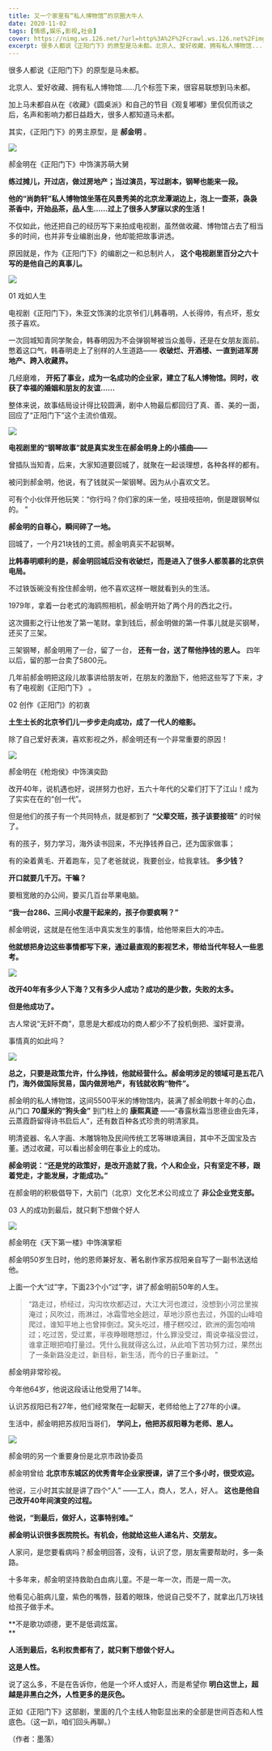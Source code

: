 ```yaml
---
title: 又一个家里有“私人博物馆”的京圈大牛人
date: 2020-11-02
tags: [情感,娱乐,影视,社会]
cover: https://nimg.ws.126.net/?url=http%3A%2F%2Fcrawl.ws.126.net%2Fimg%2F80ab09a8fa1e446b741d1517ef169e7b.jpg&thumbnail=650x2147483647&quality=80&type=jpg
excerpt: 很多人都说《正阳门下》的原型是马未都。北京人、爱好收藏、拥有私人博物馆......几个标签下来，很容易联想到马未都。加上马未都自从在《收藏》《圆桌派》和自己的节目《观复嘟嘟》里侃侃而谈之后，名声和影响力都日益趋大，很多人都知道马未都
---
```

很多人都说《正阳门下》的原型是马未都。

北京人、爱好收藏、拥有私人博物馆......几个标签下来，很容易联想到马未都。

加上马未都自从在《收藏》《圆桌派》和自己的节目《观复嘟嘟》里侃侃而谈之后，名声和影响力都日益趋大，很多人都知道马未都。

其实，《正阳门下》的男主原型，是 **郝金明** 。

![](https://nimg.ws.126.net/?url=http%3A%2F%2Fcrawl.ws.126.net%2Fimg%2F80ab09a8fa1e446b741d1517ef169e7b.jpg&thumbnail=650x2147483647&quality=80&type=jpg)  

郝金明在《正阳门下》中饰演苏萌大舅

**练过摊儿，开过店，做过房地产；当过演员，写过剧本，钢琴也能来一段。**

**他的“尚韵轩”私人博物馆坐落在风景秀美的北京龙潭湖边上，泡上一壶茶，袅袅茶香中，开始品茶，品人生……过上了很多人梦寐以求的生活！**

不仅如此，他还把自己的经历写下来拍成电视剧，虽然做收藏、博物馆占去了相当多的时间，也并非专业编剧出身，他却能把故事讲透。

原因就是，作为《正阳门下》的编剧之一和总制片人， **这个电视剧里百分之六十写的是他自己的真事儿。**

![](https://nimg.ws.126.net/?url=http%3A%2F%2Fcrawl.ws.126.net%2Fimg%2Fb8e8b953cec5a89e5c05c1e4c753928c.jpg&thumbnail=650x2147483647&quality=80&type=jpg)  

01 戏如人生

电视剧《正阳门下》，朱亚文饰演的北京爷们儿韩春明，人长得帅，有点坏，惹女孩子喜欢。

一次回城知青同学聚会，韩春明因为不会弹钢琴被当众羞辱，还是在女朋友面前。憋着这口气，韩春明走上了别样的人生道路——
**收破烂、开酒楼、一直到进军房地产、跨入收藏界。**

几经磨难， **开拓了事业，成为一名成功的企业家，建立了私人博物馆。同时，收获了幸福的婚姻和朋友的友谊......**

整体来说，故事结局设计得比较圆满，剧中人物最后都回归了真、善、美的一面，回应了“正阳门下”这个主流价值观。

![](https://nimg.ws.126.net/?url=http%3A%2F%2Fcrawl.ws.126.net%2Fimg%2Ffbc5a5477204af6369e1df350a811a16.jpg&thumbnail=650x2147483647&quality=80&type=jpg)  

**电视剧里的“钢琴故事”就是真实发生在郝金明身上的小插曲——**

曾插队当知青，后来，大家知道要回城了，就聚在一起谈理想，各种各样的都有。

被问到郝金明，他说，有了钱就买一架钢琴。因为从小喜欢文艺。

可有个小伙伴开他玩笑：“你行吗？你们家的床一坐，吱扭吱扭响，倒是跟钢琴似的。 ”

**郝金明的自尊心，瞬间碎了一地。**

回城了，一个月21块钱的工资。郝金明真买不起钢琴。

**比韩春明顺利的是，郝金明回城后没有收破烂，而是进入了很多人都羡慕的北京供电局。**

不过铁饭碗没有拴住郝金明，他不喜欢这样一眼就看到头的生活。

1979年，拿着一台老式的海鸥照相机，郝金明开始了两个月的西北之行。

这次摄影之行让他发了第一笔财。拿到钱后，郝金明做的第一件事儿就是买钢琴，还买了三架。

三架钢琴，郝金明用了一台，留了一台， **还有一台，送了帮他挣钱的恩人。** 四年以后，留的那一台卖了5800元。

几年前郝金明把这段儿故事讲给朋友听，在朋友的激励下，他把这些写了下来，才有了电视剧《正阳门下》 。

02 创作《正阳门》的初衷

**土生土长的北京爷们儿一步步走向成功，成了一代人的缩影。**

除了自己爱好表演，喜欢影视之外，郝金明还有一个非常重要的原因！

![](https://nimg.ws.126.net/?url=http%3A%2F%2Fcrawl.ws.126.net%2Fimg%2Fc0d19d223762661405e4af0d682bf1fe.jpg&thumbnail=650x2147483647&quality=80&type=jpg)  

郝金明在《枪炮侯》中饰演奕劻

改开40年，说机遇也好，说拼努力也好，五六十年代的父辈们打下了江山！成为了实实在在的“创一代”。

但是他们的孩子有一个共同特点，就是都到了 **“父辈交班，孩子该要接班”** 的时候了。

有的孩子，努力学习，海外读书回来，不光挣钱养自己，还为国家做事；

有的染着黄毛、开着跑车，见了老爸就说，我要创业，给我拿钱。 **多少钱？**

**开口就要几千万。干嘛？**

要租宽敞的办公间，要买几百台苹果电脑。

**“我一台286、三间小农屋干起来的，孩子你要疯啊？”**

郝金明说，这就是在他生活中真实发生的事情，给他带来巨大的冲击。

**他就想把身边这些事情都写下来，通过最直观的影视艺术，带给当代年轻人一些思考。**

![](https://nimg.ws.126.net/?url=http%3A%2F%2Fcrawl.ws.126.net%2Fimg%2Fcb70ab62cee8de708ff54a2f127a8206.jpg&thumbnail=650x2147483647&quality=80&type=jpg)  

**改开40年有多少人下海？又有多少人成功？成功的是少数，失败的太多。**

**但是他成功了。**

古人常说“无奸不商”，意思是大都成功的商人都少不了投机倒把、溜奸耍滑。

事情真的如此吗？

![](https://nimg.ws.126.net/?url=http%3A%2F%2Fcrawl.ws.126.net%2Fimg%2F4305e174745d7c320d0e55bae8a0a77c.jpg&thumbnail=650x2147483647&quality=80&type=jpg)  

**总之，只要是政策允许，什么挣钱，他就经营什么。郝金明涉足的领域可是五花八门，海外做国际贸易，国内做房地产，有钱就收购“物件”。**

郝金明的私人博物馆，这间5500平米的博物馆内，装满了郝金明数十年的心血，从门口 **70厘米的“狗头金”** 到门柱上的 **康熙真迹**
——“春露秋霜当思德业由先泽，云蒸霞蔚留得诗书启后人”，还有数百种各式珍贵的明清家具。

明清瓷器、名人字画、木雕锦物及民间传统工艺等琳琅满目，其中不乏国宝及古董。透过收藏，可以看出郝金明在事业上的成功。

**郝金明说：“还是党的政策好，是改开造就了我，个人和企业，只有坚定不移，跟着党走，才能发展，才能成功。”**

在郝金明的积极倡导下，大前门（北京）文化艺术公司成立了 **非公企业党支部。**

03 人的成功到最后，就只剩下想做个好人

![](https://nimg.ws.126.net/?url=http%3A%2F%2Fcrawl.ws.126.net%2Fimg%2F5055b7a7da00b6cc79ceba603a04cc7f.jpg&thumbnail=650x2147483647&quality=80&type=jpg)  

郝金明在《天下第一楼》中饰演掌柜

郝金明50岁生日时，他的恩师兼好友、著名剧作家苏叔阳亲自写了一副书法送给他。

上面一个大“过”字，下面23个小“过”字，讲了郝金明前50年的人生。

>
> “路走过，桥经过，沟沟坎坎都迈过，大江大河也渡过，没想到小河岔里挨淹过；风吹过，雨淋过，冰霜雪地全趟过，草地沙原也去过，外国的山峰咱爬过，谁知平地上也曾摔倒过。窝头吃过，槽子糕咬过，欧洲的面包咱啃过；吃过苦，受过累，半夜睁眼瞎想过，什么罪没受过，甭说幸福没尝过，谁拿正眼把咱打量过。凭什么我就得这么过，从此咱下苦功努力过，果然出了一条新路没走过，新目标，新生活，而今的日子重新过。
> ”

  

郝金明非常珍视。

今年他64岁，他说这段话让他受用了14年。

认识苏叔阳已有27年，他们经常聚在一起聊天，老师给他上了27年的小课。

生活中，郝金明把苏叔阳当哥们， **学问上，他把苏叔阳尊为老师、恩人。**

![](https://nimg.ws.126.net/?url=http%3A%2F%2Fcrawl.ws.126.net%2Fimg%2F65f4cf55e02ccc7d207cc4d8c4203967.jpg&thumbnail=650x2147483647&quality=80&type=jpg)  

郝金明的另一个重要身份是北京市政协委员

郝金明曾给 **北京市东城区的优秀青年企业家授课，讲了三个多小时，很受欢迎。**

他说，三小时其实就是讲了四个“人” ——工人，商人，艺人，好人。 **这也是他自己改开40年间演变的过程。**

**他说，“到最后，做好人，这事特别难。”**

**郝金明认识很多医院院长。有机会，他就给这些人递名片、交朋友。**

人家问，是您要看病吗？郝金明回答，没有，认识了您，朋友需要帮助时，多一条路。

十多年来，郝金明坚持救助白血病儿童。不是一年一次，而是一周一次。

他看见心脏病儿童，紫色的嘴唇，鼓着的眼珠，他说自己受不了，就拿出几万块钱给孩子做手术。

**不是歌功颂德，更不是低调炫富。  
**

**人活到最后，名利权贵都有了，就只剩下想做个好人。**

**这是人性。**

说了这么多，不是在告诉你，他是一个坏人或好人，而是希望你 **明白这世上，超越是非黑白之外，人性更多的是灰色。**

正如《正阳门下》这部剧，里面的几个主线人物彰显出来的全部是世间百态和人性底色。（这一趴，咱们回头再聊。）

（作者：墨落）

